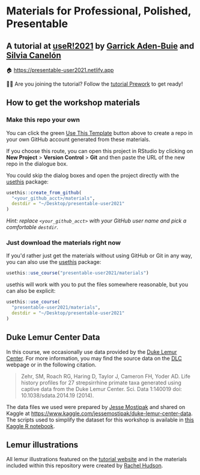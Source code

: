 # Materials for Professional, Polished, Presentable

## A tutorial at [useR!2021](https://user2021.r-project.org/) by [Garrick Aden-Buie](https://garrickadenbuie.com) and [Silvia Canelón](https://silvia.rbind.io)

&#x1F3E0; <https://presentable-user2021.netlify.app>

&#x1F9D1;&#x200D;&#x1F4BB; Are you joining the tutorial?
Follow the [tutorial Prework](https://presentable-user2021.netlify.app/materials/prework) to get ready!

## How to get the workshop materials

### Make this repo your own

You can click the green [Use This Template](https://github.com/presentable-user2021/materials/generate) button above to create a repo in your own GitHub account generated from these materials. 

If you choose this route, you can open this project in RStudio by clicking on **New Project** > **Version Control** > **Git** and then paste the URL of the new repo in the dialogue box.

You could skip the dialog boxes and open the project directly with the [usethis] package:

```r
usethis::create_from_github(
  "<your_github_acct>/materials",
  destdir = "~/Desktop/presentable-user2021"
)
```

_Hint: replace `<your_github_acct>` with your GitHub user name and pick a comfortable `destdir`._

### Just download the materials right now

If you'd rather just get the materials without using GitHub or Git in any way, you can also use the [usethis] package:

```r
usethis::use_course("presentable-user2021/materials")
```

usethis will work with you to put the files somewhere reasonable, but you can also be explicit:

```r
usethis::use_course(
  "presentable-user2021/materials",
  destdir = "~/Desktop/presentable-user2021"
)
```

[usethis]: https://usethis.r-lib.org


## Duke Lemur Center Data

In this course, we occasionally use data provided by the [Duke Lemur Center](https://lemur.duke.edu/). For more information, you may find the source data on the [DLC](https://lemur.duke.edu) webpage or in the following citation.

> Zehr, SM, Roach RG, Haring D, Taylor J, Cameron FH, Yoder AD. Life history
> profiles for 27 strepsirrhine primate taxa generated using captive data from
> the Duke Lemur Center. Sci. Data 1:140019 doi: 10.1038/sdata.2014.19 (2014).

The data files we used were prepared by [Jesse Mostipak](https://www.kaggle.com/jessemostipak) and shared on Kaggle at <https://www.kaggle.com/jessemostipak/duke-lemur-center-data>. The scripts used to simplify the dataset for this workshop is available in [this Kaggle R notebook](https://www.kaggle.com/grrrck/lemurs-simplified).

## Lemur illustrations

All lemur illustrations featured on the [tutorial website](https://presentable-user2021.netlify.app/materials/) and in the materials included within this repository were created by [Rachel Hudson](https://lemur.duke.edu/100-lemurs/).
